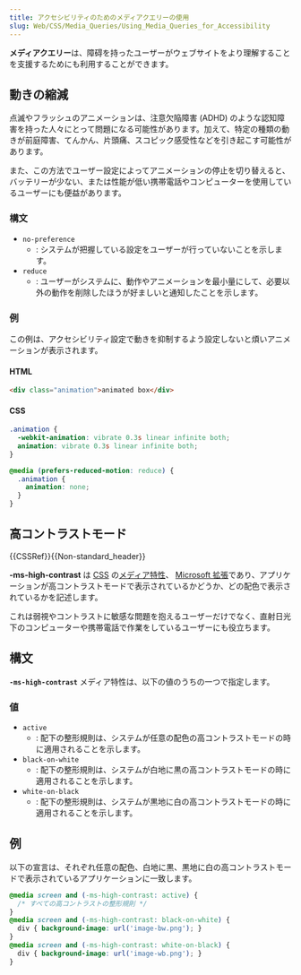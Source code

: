 ```yaml
---
title: アクセシビリティのためのメディアクエリーの使用
slug: Web/CSS/Media_Queries/Using_Media_Queries_for_Accessibility
---
```

**メディアクエリー**は、障碍を持ったユーザーがウェブサイトをより理解することを支援するためにも利用することができます。

## 動きの縮減

点滅やフラッシュのアニメーションは、注意欠陥障害 (ADHD) のような認知障害を持った人々にとって問題になる可能性があります。加えて、特定の種類の動きが前庭障害、てんかん、片頭痛、スコピック感受性などを引き起こす可能性があります。

また、この方法でユーザー設定によってアニメーションの停止を切り替えると、バッテリーが少ない、または性能が低い携帯電話やコンピューターを使用しているユーザーにも便益があります。

### 構文

- `no-preference`
  - : システムが把握している設定をユーザーが行っていないことを示します。
- `reduce`
  - : ユーザーがシステムに、動作やアニメーションを最小量にして、必要以外の動作を削除したほうが好ましいと通知したことを示します。

### 例

この例は、アクセシビリティ設定で動きを抑制するよう設定しないと煩いアニメーションが表示されます。

#### HTML

```html
<div class="animation">animated box</div>
```

#### CSS

```css
.animation {
  -webkit-animation: vibrate 0.3s linear infinite both;
  animation: vibrate 0.3s linear infinite both;
}

@media (prefers-reduced-motion: reduce) {
  .animation {
    animation: none;
  }
}
```

## 高コントラストモード

{{CSSRef}}{{Non-standard_header}}

**-ms-high-contrast** は [CSS](/ja/docs/Web/CSS) の[メディア特性](/ja/docs/Web/CSS/@media#メディア特性)、 [Microsoft 拡張](/ja/docs/Web/CSS/Microsoft_extensions)であり、アプリケーションが高コントラストモードで表示されているかどうか、どの配色で表示されているかを記述します。

これは弱視やコントラストに敏感な問題を抱えるユーザーだけでなく、直射日光下のコンピューターや携帯電話で作業をしているユーザーにも役立ちます。

## 構文

**`-ms-high-contrast`** メディア特性は、以下の値のうちの一つで指定します。

### 値

- `active`
  - : 配下の整形規則は、システムが任意の配色の高コントラストモードの時に適用されることを示します。
- `black-on-white`
  - : 配下の整形規則は、システムが白地に黒の高コントラストモードの時に適用されることを示します。
- `white-on-black`
  - : 配下の整形規則は、システムが黒地に白の高コントラストモードの時に適用されることを示します。

## 例

以下の宣言は、それぞれ任意の配色、白地に黒、黒地に白の高コントラストモードで表示されているアプリケーションに一致します。

```css
@media screen and (-ms-high-contrast: active) {
  /* すべての高コントラストの整形規則 */
}
@media screen and (-ms-high-contrast: black-on-white) {
  div { background-image: url('image-bw.png'); }
}
@media screen and (-ms-high-contrast: white-on-black) {
  div { background-image: url('image-wb.png'); }
}
```
